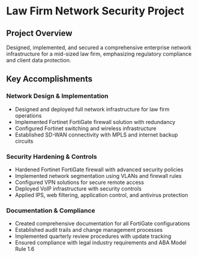 # Law Firm Network Security Project

## Project Overview
Designed, implemented, and secured a comprehensive enterprise network infrastructure for a mid-sized law firm, emphasizing regulatory compliance and client data protection.

## Key Accomplishments

### Network Design & Implementation
- Designed and deployed full network infrastructure for law firm operations
- Implemented Fortinet FortiGate firewall solution with redundancy
- Configured Fortinet switching and wireless infrastructure
- Established SD-WAN connectivity with MPLS and internet backup circuits

### Security Hardening & Controls
- Hardened Fortinet FortiGate firewall with advanced security policies
- Implemented network segmentation using VLANs and firewall rules
- Configured VPN solutions for secure remote access
- Deployed VoIP infrastructure with security controls
- Applied IPS, web filtering, application control, and antivirus protection

### Documentation & Compliance
- Created comprehensive documentation for all FortiGate configurations
- Established audit trails and change management processes
- Implemented quarterly review procedures with update tracking
- Ensured compliance with legal industry requirements and ABA Model Rule 1.6
